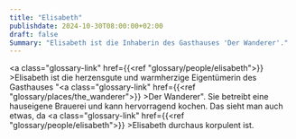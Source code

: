 ```yaml
---
title: "Elisabeth"
publishdate: 2024-10-30T08:00:00+02:00
draft: false
Summary: "Elisabeth ist die Inhaberin des Gasthauses 'Der Wanderer'."
---
```


<a class="glossary-link" href={{<ref "glossary/people/elisabeth">}} >Elisabeth</a> ist die herzensgute und warmherzige Eigentümerin des Gasthauses "<a class="glossary-link" href={{<ref "glossary/places/the_wanderer">}} >Der Wanderer</a>". Sie betreibt eine hauseigene Brauerei und kann hervorragend kochen. Das sieht man auch etwas, da <a class="glossary-link" href={{<ref "glossary/people/elisabeth">}} >Elisabeth</a> durchaus korpulent ist.

